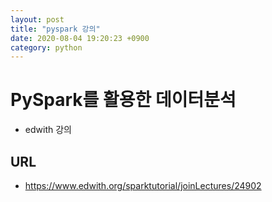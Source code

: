 ```yaml
---
layout: post
title: "pyspark 강의"
date: 2020-08-04 19:20:23 +0900
category: python
---
```


# PySpark를 활용한 데이터분석

- edwith 강의

## URL

- https://www.edwith.org/sparktutorial/joinLectures/24902





